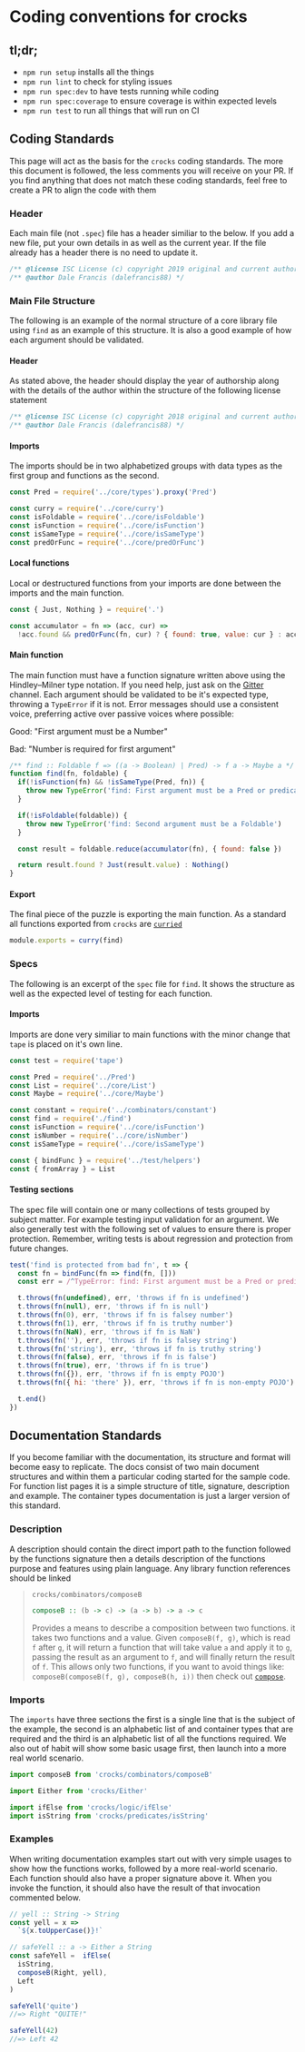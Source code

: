 # Coding conventions for crocks

## tl;dr;

* `npm run setup` installs all the things
* `npm run lint` to check for styling issues
* `npm run spec:dev` to have tests running while coding
* `npm run spec:coverage` to ensure coverage is within expected levels
* `npm run test` to run all things that will run on CI

## Coding Standards

This page will act as the basis for the `crocks` coding standards. The more
this document is followed, the less comments you will receive on your PR. If you
find anything that does not match these coding standards, feel free to create a
PR to align the code with them

### Header

Each main file (not `.spec`) file has a header similiar to the below. If you add
a new file, put your own details in as well as the current year. If the file
already has a header there is no need to update it.

```javascript
/** @license ISC License (c) copyright 2019 original and current authors */
/** @author Dale Francis (dalefrancis88) */
```

### Main File Structure

The following is an example of the normal structure of a core library file
using `find` as an example of this structure. It is also a good example of
how each argument should be validated.

#### Header

As stated above, the header should display the year of authorship along with
the details of the author within the structure of the following license statement

```javascript
/** @license ISC License (c) copyright 2018 original and current authors */
/** @author Dale Francis (dalefrancis88) */
```

#### Imports

The imports should be in two alphabetized groups with data types as the first
group and functions as the second.

```javascript
const Pred = require('../core/types').proxy('Pred')

const curry = require('../core/curry')
const isFoldable = require('../core/isFoldable')
const isFunction = require('../core/isFunction')
const isSameType = require('../core/isSameType')
const predOrFunc = require('../core/predOrFunc')
```

#### Local functions

Local or destructured functions from your imports are done between
the imports and the main function.

```javascript
const { Just, Nothing } = require('.')

const accumulator = fn => (acc, cur) =>
  !acc.found && predOrFunc(fn, cur) ? { found: true, value: cur } : acc
```

#### Main function

The main function must have a function signature written above using the
Hindley–Milner type notation. If you need help, just ask on
the [Gitter][gitter] channel. Each argument should be validated to be it's
expected type, throwing a `TypeError` if it is not. Error messages should use a
consistent voice, preferring active over passive voices where possible:

Good:
"First argument must be a Number"

Bad:
"Number is required for first argument"

```javascript
/** find :: Foldable f => ((a -> Boolean) | Pred) -> f a -> Maybe a */
function find(fn, foldable) {
  if(!isFunction(fn) && !isSameType(Pred, fn)) {
    throw new TypeError('find: First argument must be a Pred or predicate')
  }

  if(!isFoldable(foldable)) {
    throw new TypeError('find: Second argument must be a Foldable')
  }

  const result = foldable.reduce(accumulator(fn), { found: false })

  return result.found ? Just(result.value) : Nothing()
}
```

#### Export

The final piece of the puzzle is exporting the main function. As a standard
all functions exported from `crocks` are [`curried`][curry]

```javascript
module.exports = curry(find)
```

### Specs

The following is an excerpt of the `spec` file for `find`. It shows the
structure as well as the expected level of testing for each function.

#### Imports

Imports are done very similiar to main functions with the minor change
that `tape` is placed on it's own line.

```javascript
const test = require('tape')

const Pred = require('../Pred')
const List = require('../core/List')
const Maybe = require('../core/Maybe')

const constant = require('../combinators/constant')
const find = require('./find')
const isFunction = require('../core/isFunction')
const isNumber = require('../core/isNumber')
const isSameType = require('../core/isSameType')

const { bindFunc } = require('../test/helpers')
const { fromArray } = List
```

#### Testing sections

The spec file will contain one or many collections of tests grouped by subject
matter. For example testing input validation for an argument.
We also generally test with the following set of values to ensure there is
proper protection. Remember, writing tests is about regression and protection
from future changes.


```javascript
test('find is protected from bad fn', t => {
  const fn = bindFunc(fn => find(fn, []))
  const err = /^TypeError: find: First argument must be a Pred or predicate/

  t.throws(fn(undefined), err, 'throws if fn is undefined')
  t.throws(fn(null), err, 'throws if fn is null')
  t.throws(fn(0), err, 'throws if fn is falsey number')
  t.throws(fn(1), err, 'throws if fn is truthy number')
  t.throws(fn(NaN), err, 'throws if fn is NaN')
  t.throws(fn(''), err, 'throws if fn is falsey string')
  t.throws(fn('string'), err, 'throws if fn is truthy string')
  t.throws(fn(false), err, 'throws if fn is false')
  t.throws(fn(true), err, 'throws if fn is true')
  t.throws(fn({}), err, 'throws if fn is empty POJO')
  t.throws(fn({ hi: 'there' }), err, 'throws if fn is non-empty POJO')

  t.end()
})
```

## Documentation Standards

If you become familiar with the documentation, its structure and format will
become easy to replicate. The docs consist of two main document structures and
within them a particular coding started for the sample code. For function list
pages it is a simple structure of title, signature, description and example. The
container types documentation is just a larger version of this standard.

### Description

A description should contain the direct import path to the function followed by
the functions signature then a details description of the functions purpose and
features using plain language. Any library function references should be linked

> `crocks/combinators/composeB`
>
> ```haskell
> composeB :: (b -> c) -> (a -> b) -> a -> c
> ```
>
> Provides a means to describe a composition between two functions. it takes two
> functions and a value. Given `composeB(f, g)`, which is read `f` after `g`, it
> will return a function that will take value `a` and apply it to `g`, passing the
> result as an argument to `f`, and will finally return the result of `f`. This
> allows only two functions, if you want to avoid things like:
> `composeB(composeB(f, g), composeB(h, i))` then check
> out [`compose`][compose].

### Imports

The `imports` have three sections the first is a single line that is the subject
of the example, the second is an alphabetic list of and container types that
are required and the third is an alphabetic list of all the functions required.
We also out of habit will show some basic usage first, then launch into a more
real world scenario.

```javascript
import composeB from 'crocks/combinators/composeB'

import Either from 'crocks/Either'

import ifElse from 'crocks/logic/ifElse'
import isString from 'crocks/predicates/isString'
```

### Examples

When writing documentation examples start out with very simple usages to show
how the functions works, followed by a more real-world scenario. Each function
should also have a proper signature above it. When you invoke the function, it
should also have the result of that invocation commented below.

```javascript
// yell :: String -> String
const yell = x =>
  `${x.toUpperCase()}!`

// safeYell :: a -> Either a String
const safeYell =  ifElse(
  isString,
  composeB(Right, yell),
  Left
)

safeYell('quite')
//=> Right "QUITE!"

safeYell(42)
//=> Left 42
```

[gitter]: https://gitter.im/crocksjs/crocks
[compose]: ./helpers.html#compose
[curry]: ./helpers.html#curry
